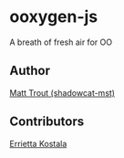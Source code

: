 # ooxygen-js


A breath of fresh air for OO

## Author

[Matt Trout (shadowcat-mst)](https://github.com/shadowcat-mst)

## Contributors

[Errietta Kostala](https://github.com/errietta)
